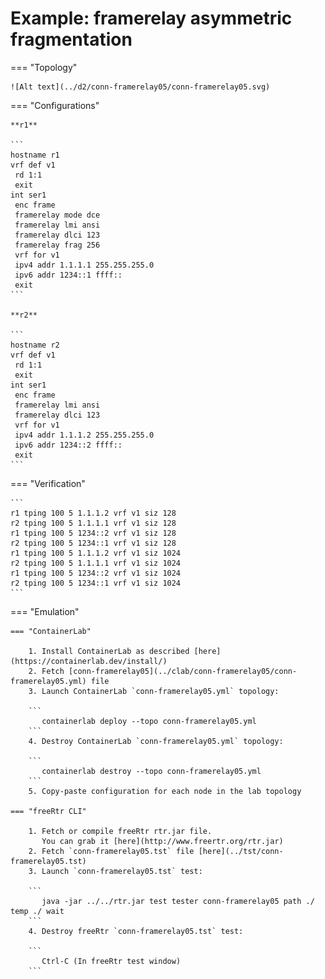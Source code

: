 # Example: framerelay asymmetric fragmentation

=== "Topology"

    ![Alt text](../d2/conn-framerelay05/conn-framerelay05.svg)

=== "Configurations"

    **r1**

    ```
    hostname r1
    vrf def v1
     rd 1:1
     exit
    int ser1
     enc frame
     framerelay mode dce
     framerelay lmi ansi
     framerelay dlci 123
     framerelay frag 256
     vrf for v1
     ipv4 addr 1.1.1.1 255.255.255.0
     ipv6 addr 1234::1 ffff::
     exit
    ```

    **r2**

    ```
    hostname r2
    vrf def v1
     rd 1:1
     exit
    int ser1
     enc frame
     framerelay lmi ansi
     framerelay dlci 123
     vrf for v1
     ipv4 addr 1.1.1.2 255.255.255.0
     ipv6 addr 1234::2 ffff::
     exit
    ```

=== "Verification"

    ```
    r1 tping 100 5 1.1.1.2 vrf v1 siz 128
    r2 tping 100 5 1.1.1.1 vrf v1 siz 128
    r1 tping 100 5 1234::2 vrf v1 siz 128
    r2 tping 100 5 1234::1 vrf v1 siz 128
    r1 tping 100 5 1.1.1.2 vrf v1 siz 1024
    r2 tping 100 5 1.1.1.1 vrf v1 siz 1024
    r1 tping 100 5 1234::2 vrf v1 siz 1024
    r2 tping 100 5 1234::1 vrf v1 siz 1024
    ```

=== "Emulation"

    === "ContainerLab"

        1. Install ContainerLab as described [here](https://containerlab.dev/install/)  
        2. Fetch [conn-framerelay05](../clab/conn-framerelay05/conn-framerelay05.yml) file  
        3. Launch ContainerLab `conn-framerelay05.yml` topology:  

        ```
           containerlab deploy --topo conn-framerelay05.yml  
        ```
        4. Destroy ContainerLab `conn-framerelay05.yml` topology:  

        ```
           containerlab destroy --topo conn-framerelay05.yml  
        ```
        5. Copy-paste configuration for each node in the lab topology

    === "freeRtr CLI"

        1. Fetch or compile freeRtr rtr.jar file.  
           You can grab it [here](http://www.freertr.org/rtr.jar)  
        2. Fetch `conn-framerelay05.tst` file [here](../tst/conn-framerelay05.tst)  
        3. Launch `conn-framerelay05.tst` test:  

        ```
           java -jar ../../rtr.jar test tester conn-framerelay05 path ./ temp ./ wait
        ```
        4. Destroy freeRtr `conn-framerelay05.tst` test:  

        ```
           Ctrl-C (In freeRtr test window)
        ```

